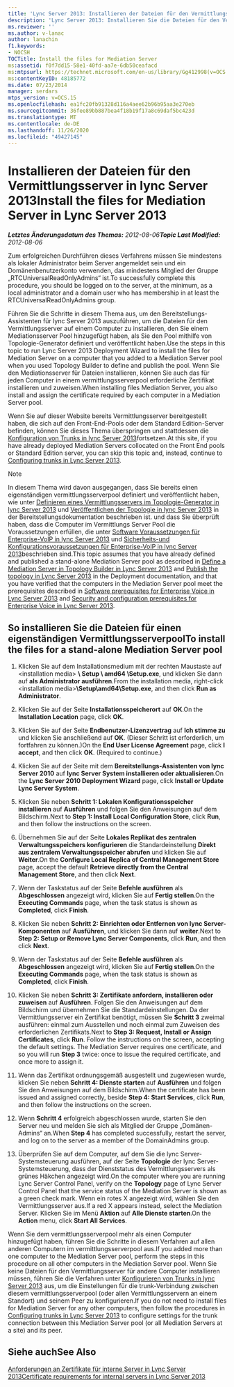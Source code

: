 ```yaml
---
title: 'Lync Server 2013: Installieren der Dateien für den Vermittlungsserver'
description: 'Lync Server 2013: Installieren Sie die Dateien für den Vermittlungsserver.'
ms.reviewer: ''
ms.author: v-lanac
author: lanachin
f1.keywords:
- NOCSH
TOCTitle: Install the files for Mediation Server
ms:assetid: f0f7dd15-58e1-40fd-aa7e-6db50ceafacd
ms:mtpsurl: https://technet.microsoft.com/en-us/library/Gg412998(v=OCS.15)
ms:contentKeyID: 48185772
ms.date: 07/23/2014
manager: serdars
mtps_version: v=OCS.15
ms.openlocfilehash: ea1fc20fb91328d116a4aee62b96b95aa3e270eb
ms.sourcegitcommit: 36fee89bb887bea4f18b19f17a8c69daf5bc423d
ms.translationtype: MT
ms.contentlocale: de-DE
ms.lasthandoff: 11/26/2020
ms.locfileid: "49427145"
---
```

# <a name="install-the-files-for-mediation-server-in-lync-server-2013"></a><span data-ttu-id="c5d4e-103">Installieren der Dateien für den Vermittlungsserver in lync Server 2013</span><span class="sxs-lookup"><span data-stu-id="c5d4e-103">Install the files for Mediation Server in Lync Server 2013</span></span>

<div data-xmlns="http://www.w3.org/1999/xhtml">

<div class="topic" data-xmlns="http://www.w3.org/1999/xhtml" data-msxsl="urn:schemas-microsoft-com:xslt" data-cs="https://msdn.microsoft.com/">

<div data-asp="https://msdn2.microsoft.com/asp">



</div>

<div id="mainSection">

<div id="mainBody"><span data-ttu-id="c5d4e-104">

<span> </span></span><span class="sxs-lookup"><span data-stu-id="c5d4e-104">

<span> </span></span></span>

<span data-ttu-id="c5d4e-105">_**Letztes Änderungsdatum des Themas:** 2012-08-06_</span><span class="sxs-lookup"><span data-stu-id="c5d4e-105">_**Topic Last Modified:** 2012-08-06_</span></span>

<span data-ttu-id="c5d4e-106">Zum erfolgreichen Durchführen dieses Verfahrens müssen Sie mindestens als lokaler Administrator beim Server angemeldet sein und ein Domänenbenutzerkonto verwenden, das mindestens Mitglied der Gruppe „RTCUniversalReadOnlyAdmins“ ist.</span><span class="sxs-lookup"><span data-stu-id="c5d4e-106">To successfully complete this procedure, you should be logged on to the server, at the minimum, as a local administrator and a domain user who has membership in at least the RTCUniversalReadOnlyAdmins group.</span></span>

<span data-ttu-id="c5d4e-107">Führen Sie die Schritte in diesem Thema aus, um den Bereitstellungs-Assistenten für lync Server 2013 auszuführen, um die Dateien für den Vermittlungsserver auf einem Computer zu installieren, den Sie einem Mediationsserver Pool hinzugefügt haben, als Sie den Pool mithilfe von Topologie-Generator definiert und veröffentlicht haben.</span><span class="sxs-lookup"><span data-stu-id="c5d4e-107">Use the steps in this topic to run Lync Server 2013 Deployment Wizard to install the files for Mediation Server on a computer that you added to a Mediation Server pool when you used Topology Builder to define and publish the pool.</span></span> <span data-ttu-id="c5d4e-108">Wenn Sie den Mediationsserver für Dateien installieren, können Sie auch das für jeden Computer in einem vermittlungsserverpool erforderliche Zertifikat installieren und zuweisen.</span><span class="sxs-lookup"><span data-stu-id="c5d4e-108">When installing files Mediation Server, you also install and assign the certificate required by each computer in a Mediation Server pool.</span></span>

<span data-ttu-id="c5d4e-109">Wenn Sie auf dieser Website bereits Vermittlungsserver bereitgestellt haben, die sich auf den Front-End-Pools oder dem Standard Edition-Server befinden, können Sie dieses Thema überspringen und stattdessen die [Konfiguration von Trunks in lync Server 2013](lync-server-2013-configuring-trunks.md)fortsetzen.</span><span class="sxs-lookup"><span data-stu-id="c5d4e-109">At this site, if you have already deployed Mediation Servers collocated on the Front End pools or Standard Edition server, you can skip this topic and, instead, continue to [Configuring trunks in Lync Server 2013](lync-server-2013-configuring-trunks.md).</span></span>

<div>


> [!NOTE]  
> <span data-ttu-id="c5d4e-110">In diesem Thema wird davon ausgegangen, dass Sie bereits einen eigenständigen vermittlungsserverpool definiert und veröffentlicht haben, wie unter <A href="lync-server-2013-define-a-mediation-server-in-topology-builder.md">Definieren eines Vermittlungsservers im Topologie-Generator in lync Server 2013</A> und <A href="lync-server-2013-publish-the-topology.md">Veröffentlichen der Topologie in lync Server 2013</A> in der Bereitstellungsdokumentation beschrieben ist. und dass Sie überprüft haben, dass die Computer im Vermittlungs Server Pool die Voraussetzungen erfüllen, die unter <A href="lync-server-2013-software-prerequisites-for-enterprise-voice.md">Software Voraussetzungen für Enterprise-VoIP in lync Server 2013</A> und <A href="lync-server-2013-security-and-configuration-prerequisites-for-enterprise-voice.md">Sicherheits-und Konfigurationsvoraussetzungen für Enterprise-VoIP in lync Server 2013</A>beschrieben sind.</span><span class="sxs-lookup"><span data-stu-id="c5d4e-110">This topic assumes that you have already defined and published a stand-alone Mediation Server pool as described in <A href="lync-server-2013-define-a-mediation-server-in-topology-builder.md">Define a Mediation Server in Topology Builder in Lync Server 2013</A> and <A href="lync-server-2013-publish-the-topology.md">Publish the topology in Lync Server 2013</A> in the Deployment documentation, and that you have verified that the computers in the Mediation Server pool meet the prerequisites described in <A href="lync-server-2013-software-prerequisites-for-enterprise-voice.md">Software prerequisites for Enterprise Voice in Lync Server 2013</A> and <A href="lync-server-2013-security-and-configuration-prerequisites-for-enterprise-voice.md">Security and configuration prerequisites for Enterprise Voice in Lync Server 2013</A>.</span></span>



</div>

<div>

## <a name="to-install-the-files-for-a-stand-alone-mediation-server-pool"></a><span data-ttu-id="c5d4e-111">So installieren Sie die Dateien für einen eigenständigen Vermittlungsserverpool</span><span class="sxs-lookup"><span data-stu-id="c5d4e-111">To install the files for a stand-alone Mediation Server pool</span></span>

1.  <span data-ttu-id="c5d4e-112">Klicken Sie auf dem Installationsmedium mit der rechten Maustaste auf \<installation media\> **\\ Setup \\ amd64 \\Setup.exe**, und klicken Sie dann auf **als Administrator ausführen**.</span><span class="sxs-lookup"><span data-stu-id="c5d4e-112">From the installation media, right-click \<installation media\>**\\Setup\\amd64\\Setup.exe**, and then click **Run as Administrator**.</span></span>

2.  <span data-ttu-id="c5d4e-113">Klicken Sie auf der Seite **Installationsspeicherort** auf **OK**.</span><span class="sxs-lookup"><span data-stu-id="c5d4e-113">On the **Installation Location** page, click **OK**.</span></span>

3.  <span data-ttu-id="c5d4e-p102">Klicken Sie auf der Seite **Endbenutzer-Lizenzvertrag** auf **Ich stimme zu** und klicken Sie anschließend auf **OK**. (Dieser Schritt ist erforderlich, um fortfahren zu können.)</span><span class="sxs-lookup"><span data-stu-id="c5d4e-p102">On the **End User License Agreement** page, click **I accept**, and then click **OK**. (Required to continue.)</span></span>

4.  <span data-ttu-id="c5d4e-116">Klicken Sie auf der Seite mit dem **Bereitstellungs-Assistenten von lync Server 2010** auf **lync Server System installieren oder aktualisieren**.</span><span class="sxs-lookup"><span data-stu-id="c5d4e-116">On the **Lync Server 2010 Deployment Wizard** page, click **Install or Update Lync Server System**.</span></span>

5.  <span data-ttu-id="c5d4e-117">Klicken Sie neben **Schritt 1: Lokalen Konfigurationsspeicher installieren** auf **Ausführen** und folgen Sie den Anweisungen auf dem Bildschirm.</span><span class="sxs-lookup"><span data-stu-id="c5d4e-117">Next to **Step 1: Install Local Configuration Store**, click **Run**, and then follow the instructions on the screen.</span></span>

6.  <span data-ttu-id="c5d4e-118">Übernehmen Sie auf der Seite **Lokales Replikat des zentralen Verwaltungsspeichers konfigurieren** die Standardeinstellung **Direkt aus zentralem Verwaltungsspeicher abrufen** und klicken Sie auf **Weiter**.</span><span class="sxs-lookup"><span data-stu-id="c5d4e-118">On the **Configure Local Replica of Central Management Store** page, accept the default **Retrieve directly from the Central Management Store**, and then click **Next**.</span></span>

7.  <span data-ttu-id="c5d4e-119">Wenn der Taskstatus auf der Seite **Befehle ausführen** als **Abgeschlossen** angezeigt wird, klicken Sie auf **Fertig stellen**.</span><span class="sxs-lookup"><span data-stu-id="c5d4e-119">On the **Executing Commands** page, when the task status is shown as **Completed**, click **Finish**.</span></span>

8.  <span data-ttu-id="c5d4e-120">Klicken Sie neben **Schritt 2: Einrichten oder Entfernen von lync Server-Komponenten** auf **Ausführen**, und klicken Sie dann auf **weiter**.</span><span class="sxs-lookup"><span data-stu-id="c5d4e-120">Next to **Step 2: Setup or Remove Lync Server Components**, click **Run**, and then click **Next**.</span></span>

9.  <span data-ttu-id="c5d4e-121">Wenn der Taskstatus auf der Seite **Befehle ausführen** als **Abgeschlossen** angezeigt wird, klicken Sie auf **Fertig stellen**.</span><span class="sxs-lookup"><span data-stu-id="c5d4e-121">On the **Executing Commands** page, when the task status is shown as **Completed**, click **Finish**.</span></span>

10. <span data-ttu-id="c5d4e-p103">Klicken Sie neben **Schritt 3: Zertifikate anfordern, installieren oder zuweisen** auf **Ausführen**. Folgen Sie den Anweisungen auf dem Bildschirm und übernehmen Sie die Standardeinstellungen. Da der Vermittlungsserver ein Zertifikat benötigt, müssen Sie **Schritt 3** zweimal ausführen: einmal zum Ausstellen und noch einmal zum Zuweisen des erforderlichen Zertifikats.</span><span class="sxs-lookup"><span data-stu-id="c5d4e-p103">Next to **Step 3: Request, Install or Assign Certificates**, click **Run**. Follow the instructions on the screen, accepting the default settings. The Mediation Server requires one certificate, and so you will run **Step 3** twice: once to issue the required certificate, and once more to assign it.</span></span>

11. <span data-ttu-id="c5d4e-125">Wenn das Zertifikat ordnungsgemäß ausgestellt und zugewiesen wurde, klicken Sie neben **Schritt 4: Dienste starten** auf **Ausführen** und folgen Sie den Anweisungen auf dem Bildschirm.</span><span class="sxs-lookup"><span data-stu-id="c5d4e-125">When the certificate has been issued and assigned correctly, beside **Step 4: Start Services**, click **Run**, and then follow the instructions on the screen.</span></span>

12. <span data-ttu-id="c5d4e-126">Wenn **Schritt 4** erfolgreich abgeschlossen wurde, starten Sie den Server neu und melden Sie sich als Mitglied der Gruppe „Domänen-Admins“ an.</span><span class="sxs-lookup"><span data-stu-id="c5d4e-126">When **Step 4** has completed successfully, restart the server, and log on to the server as a member of the DomainAdmins group.</span></span>

13. <span data-ttu-id="c5d4e-127">Überprüfen Sie auf dem Computer, auf dem Sie die lync Server-Systemsteuerung ausführen, auf der Seite **Topologie** der lync Server-Systemsteuerung, dass der Dienststatus des Vermittlungsservers als grünes Häkchen angezeigt wird.</span><span class="sxs-lookup"><span data-stu-id="c5d4e-127">On the computer where you are running Lync Server Control Panel, verify on the **Topology** page of Lync Server Control Panel that the service status of the Mediation Server is shown as a green check mark.</span></span> <span data-ttu-id="c5d4e-128">Wenn ein rotes X angezeigt wird, wählen Sie den Vermittlungsserver aus.</span><span class="sxs-lookup"><span data-stu-id="c5d4e-128">If a red X appears instead, select the Mediation Server.</span></span> <span data-ttu-id="c5d4e-129">Klicken Sie im Menü **Aktion** auf **Alle Dienste starten**.</span><span class="sxs-lookup"><span data-stu-id="c5d4e-129">On the **Action** menu, click **Start All Services**.</span></span>

<span data-ttu-id="c5d4e-130">Wenn Sie dem vermittlungsserverpool mehr als einen Computer hinzugefügt haben, führen Sie die Schritte in diesem Verfahren auf allen anderen Computern im vermittlungsserverpool aus.</span><span class="sxs-lookup"><span data-stu-id="c5d4e-130">If you added more than one computer to the Mediation Server pool, perform the steps in this procedure on all other computers in the Mediation Server pool.</span></span> <span data-ttu-id="c5d4e-131">Wenn Sie keine Dateien für den Vermittlungsserver für andere Computer installieren müssen, führen Sie die Verfahren unter [Konfigurieren von Trunks in lync Server 2013](lync-server-2013-configuring-trunks.md) aus, um die Einstellungen für die trunk-Verbindung zwischen diesem vermittlungsserverpool (oder allen Vermittlungsservern an einem Standort) und seinem Peer zu konfigurieren.</span><span class="sxs-lookup"><span data-stu-id="c5d4e-131">If you do not need to install files for Mediation Server for any other computers, then follow the procedures in [Configuring trunks in Lync Server 2013](lync-server-2013-configuring-trunks.md) to configure settings for the trunk connection between this Mediation Server pool (or all Mediation Servers at a site) and its peer.</span></span>

</div>

<div>

## <a name="see-also"></a><span data-ttu-id="c5d4e-132">Siehe auch</span><span class="sxs-lookup"><span data-stu-id="c5d4e-132">See Also</span></span>


[<span data-ttu-id="c5d4e-133">Anforderungen an Zertifikate für interne Server in Lync Server 2013</span><span class="sxs-lookup"><span data-stu-id="c5d4e-133">Certificate requirements for internal servers in Lync Server 2013</span></span>](lync-server-2013-certificate-requirements-for-internal-servers.md)  
  

<span data-ttu-id="c5d4e-134"></div>

</div>

<span> </span>

</div>

</div>

</span><span class="sxs-lookup"><span data-stu-id="c5d4e-134"></div>

</div>

<span> </span>

</div>

</div>

</span></span></div>

